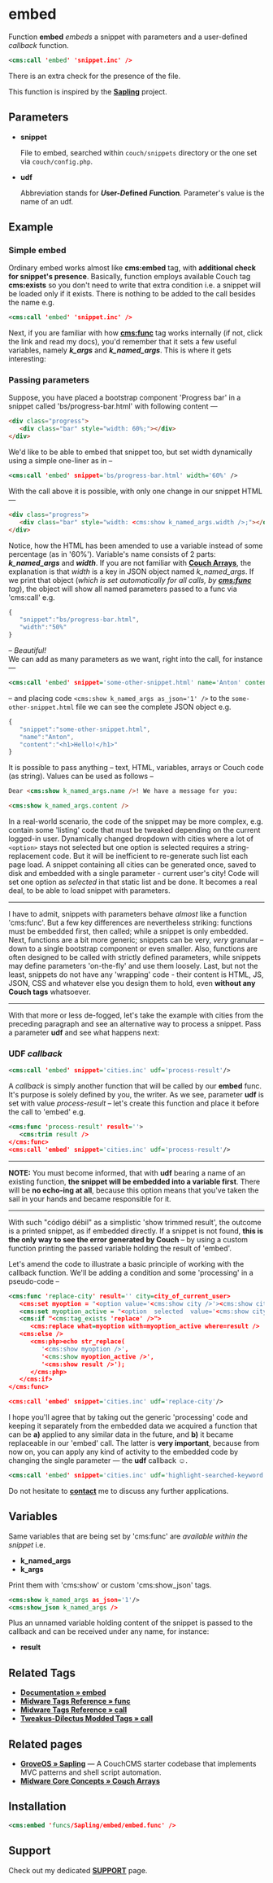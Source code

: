 # embed

Function **embed** *embeds* a snippet with parameters and a user-defined *callback* function.

```xml
<cms:call 'embed' 'snippet.inc' />
```

There is an extra check for the presence of the file.

This function is inspired by the [**Sapling**](#related-pages) project.

## Parameters

* **snippet**

   File to embed, searched within `couch/snippets` directory or the one set via `couch/config.php`.

* **udf**

   Abbreviation stands for __*U*ser-*D*efined&nbsp;*F*unction__. Parameter's value is the name of an udf.

## Example

### Simple embed

Ordinary embed works almost like **cms:embed** tag, with **additional check for snippet's presence**. Basically, function employs available Couch tag **cms:exists** so you don't need to write that extra condition i.e. a snippet will be loaded only if it exists. There is nothing to be added to the call besides the name e.g.

```xml
<cms:call 'embed' 'snippet.inc' />
```

Next, if you are familiar with how [**cms:func**](#related-tags) tag works internally (if not, click the link and read my docs), you'd remember that it sets a few useful variables, namely ***k_args*** and ***k_named_args***. This is where it gets interesting:

### Passing parameters

Suppose, you have placed a bootstrap component 'Progress bar' in a snippet called 'bs/progress-bar.html' with following content —

```html
<div class="progress">
   <div class="bar" style="width: 60%;"></div>
</div>
```

We'd like to be able to embed that snippet too, but set width dynamically using a simple one-liner as in –

```xml
<cms:call 'embed' snippet='bs/progress-bar.html' width='60%' />
```

With the call above it is possible, with only one change in our snippet HTML —

```html
<div class="progress">
   <div class="bar" style="width: <cms:show k_named_args.width />;"></div>
</div>
```

Notice, how the HTML has been amended to use a variable instead of some percentage (as in '60%'). Variable's name consists of 2 parts: ***k_named_args*** and ***width***. If you are not familiar with [**Couch Arrays**](#related-pages), the explanation is that *width* is a key in JSON object named *k_named_args*. If we print that object (*which is set automatically for all calls, by [**cms:func**](#related-tags) tag*), the object will show all named parameters passed to a func via 'cms:call' e.g.

```js
{
   "snippet":"bs/progress-bar.html",
   "width":"50%"
}
```

– *Beautiful!*\
We can add as many parameters as we want, right into the call, for instance —

```xml
<cms:call 'embed' snippet='some-other-snippet.html' name='Anton' content='<h1>Hello!</h1>' />
```

– and placing code `<cms:show k_named_args as_json='1' />` to the `some-other-snippet.html` file we can see the complete JSON object e.g.

```js
{
   "snippet":"some-other-snippet.html",
   "name":"Anton",
   "content":"<h1>Hello!</h1>"
}
```

It is possible to pass anything – text, HTML, variables, arrays or Couch code (as string). Values can be used as follows –

```html
Dear <cms:show k_named_args.name />! We have a message for you:

<cms:show k_named_args.content />
```

In a real-world scenario, the code of the snippet may be more complex, e.g. contain some 'listing' code that must be tweaked depending on the current logged-in user. Dynamically changed dropdown with cities where a lot of `<option>` stays not selected but one option is selected requires a string-replacement code. But it will be inefficient to re-generate such list each page load. A snippet containing all cities can be generated once, saved to disk and embedded with a single parameter - current user's city! Code will set one option as *selected* in that static list and be done. It becomes a real deal, to be able to load snippet with parameters.

---

I have to admit, snippets with parameters behave *almost* like a function 'cms:func'. But a few key differences are nevertheless striking: functions must be embedded first, then called; while a snippet is only embedded. Next, functions are a bit more generic; snippets can be very, *very* granular – down to a single bootstrap component or even smaller. Also, functions are often designed to be called with strictly defined parameters, while snippets may define parameters 'on-the-fly' and use them loosely. Last, but not the least, snippets do not have any 'wrapping' code - their content is HTML, JS, JSON, CSS and whatever else you design them to hold, even **without any Couch tags** whatsoever.

---

With that more or less de-fogged, let's take the example with cities from the preceding paragraph and see an alternative way to process a snippet. Pass a parameter **udf** and see what happens next:

### UDF *callback*

```xml
<cms:call 'embed' snippet='cities.inc' udf='process-result'/>
```

A *callback* is simply another function that will be called by our **embed** func. It's purpose is solely defined by you, the writer. As we see, parameter **udf** is set with value *process-result* – let's create this function and place it before the call to 'embed' e.g.

```xml
<cms:func 'process-result' result=''>
   <cms:trim result />
</cms:func>
<cms:call 'embed' snippet='cities.inc' udf='process-result'/>
```

---

**NOTE:** You must become informed, that with **udf** bearing a name of an existing function, **the snippet will be embedded into a variable first**. There will be **no echo-ing at all**, because this option means that you've taken the sail in your hands and became responsible for it.

---

With such "código débil" as a simplistic 'show trimmed result', the outcome is a printed snippet, as if embedded directly. If a snippet is not found, **this is the only way to see the error generated by Couch** – by using a custom function printing the passed variable holding the result of 'embed'.

Let's amend the code to illustrate a basic principle of working with the callback function. We'll be adding a condition and some 'processing' in a pseudo-code –

```xml
<cms:func 'replace-city' result='' city=city_of_current_user>
   <cms:set myoption = "<option value='<cms:show city />'><cms:show city /></option>" />
   <cms:set myoption_active = "<option  selected  value='<cms:show city />'><cms:show city /></option>" />
   <cms:if "<cms:tag_exists 'replace' />">
      <cms:replace what=myoption with=myoption_active where=result />
   <cms:else />
      <cms:php>echo str_replace(
         '<cms:show myoption />',
         '<cms:show myoption_active />',
         '<cms:show result />');
      </cms:php>
   </cms:if>
</cms:func>

<cms:call 'embed' snippet='cities.inc' udf='replace-city'/>
```

I hope you'll agree that by taking out the generic 'processing' code and keeping it separately from the embedded data we acquired a function that can be **a)** applied to any similar data in the future, and **b)** it became replaceable in our 'embed' call. The latter is **very important**, because from now on, you can apply any kind of activity to the embedded code by changing the single parameter — the **udf** callback ☺.

```xml
<cms:call 'embed' snippet='cities.inc' udf='highlight-searched-keyword'/>
```

Do not hesitate to [**contact**](#support) me to discuss any further applications.

## Variables

Same variables that are being set by 'cms:func' are *available within the snippet* i.e.

* **k_named_args**
* **k_args**

Print them with 'cms:show' or custom 'cms:show_json' tags.

```xml
<cms:show k_named_args as_json='1'/>
<cms:show_json k_named_args />
```

Plus an unnamed variable holding content of the snippet is passed to the callback and can be received under any name, for instance:

* **result**

## Related Tags

* [**Documentation &raquo; embed**](https://docs.couchcms.com/tags-reference/embed.html)
* [**Midware Tags Reference &raquo; func**](https://github.com/trendoman/Midware/tree/main/tags-reference/func.md)
* [**Midware Tags Reference &raquo; call**](https://github.com/trendoman/Midware/tree/main/tags-reference/call.md)
* [**Tweakus-Dilectus Modded Tags &raquo; call**](https://github.com/trendoman/Tweakus-Dilectus/tree/main/anton.cms%40ya.ru__tags-modded/call)

## Related pages

* [**GroveOS » Sapling**](https://github.com/GroveOS/Sapling) — A CouchCMS starter codebase that implements MVC patterns and shell script automation.
* [**Midware Core Concepts &raquo; Couch Arrays**](https://github.com/trendoman/Midware/tree/main/concepts/Arrays)

## Installation

```xml
<cms:embed 'funcs/Sapling/embed/embed.func' />
```

## Support

Check out my dedicated [**SUPPORT**](/SUPPORT.md) page.
